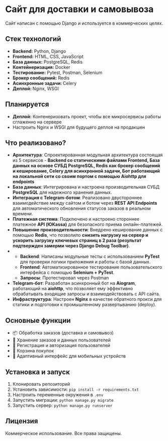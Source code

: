 <h1>Сайт для доставки и самовывоза</h1>

<p>Сайт написан с помощью Django и используется в коммерческих целях.</p>

<h2>Стек технологий</h2>
<ul>
    <li><strong>Backend:</strong> Python, Django</li>
    <li><strong>Frontend:</strong> HTML, CSS, JavaScript</li>
    <li><strong>База данных:</strong> PostgreSQL, Redis</li>
    <li><strong>Контейнеризация:</strong> Docker</li>
    <li><strong>Тестирование:</strong> Pytest, Postman, Selenium</li>
    <li><strong>Брокер сообщений:</strong> Redis</li>
    <li><strong>Асинхронные задачи: </strong>Celery</li>
    <li><strong>Деплой: </strong>Nginx, WSGI</li>
</ul>

<h2>Планируется</h2>
<ul>
    <li><strong>Деплой:</strong> Контенеризовать проект, чтобы все микросервисы работы сглаженно на сервере</li>
    <li>Настроить Nginx и WSGI для будущего деплоя на продакшен</li>
</ul>

<h2>Что реализовано?</h2>
<ul>
    <li><strong>Архитектура</strong>: Спроектированная модульная архитектура состоящая из 5 сервисов - <strong>Backend со статическими файлами Frontend, База данных на основе СУБД PostgreSQL, Redis как брокер сообщений и кеширование, Celery для асинхронной задачи, Бот работающий на локальной сети со своим портом с помощью Aiohttp для endpoints</strong></li>
    <li><strong>База данных</strong>: Интегрирована и настроена производительная СУБД <strong>PostgreSQL</strong> для надежного хранения данных.</li>
    <li><strong>Интеграция с Telegram-ботом</strong>: Реализовано двустороннее взаимодействие между сайтом и ботом через <strong>REST API Endpoints</strong> для автоматического обновления статусов заказов в реальном времени.</li>
    <li><strong>Платежная система</strong>: Подключено и настроено стороннее платежное <strong>API (ЮKassa)</strong> для безопасного приема онлайн-платежей.</li>
    <li><strong>Повышение производительности</strong>: Внедрено кеширование данных с помощью <strong>Redis</strong>, что позволило <strong>снизить нагрузку на сервер и ускорить загрузку ключевых страниц в 2 раза (результат подтвержден замерми через Django Debug Toolbar)</strong>.</li>
    <li><ul>
        <li><strong>Backend</strong>: Написаны модульные тесты с использованием <strong>PyTest</strong> для проверки логики приложения и работы с базой данных.</li>
        <li><strong>Frontend</strong>: Автоматизированное тестирование пользовательского интерфейса с помощью <strong>Selenium + PyTest</strong>.</li>
        <li><strong>Запросы</strong>: Протестировал через Postman</li>
    </ul></li>
    <li><strong>Telegram-бот</strong>: Разработан асинхронный бот на <strong>Aiogram</strong>, работающий на <strong>aiohttp</strong>, что позволяет ему эффективно обрабатывать входящие запросы и взаимодействовать с API сайта.</li>
    <li><strong>Инфраструктура</strong>: Настроен <strong>Nginx</strong> в качестве обратного прокси для статики и подготовки к промышленному развертыванию (deploy).</li>
</ul>
<h2>Основные функции</h2>
<ul>
    <li>📦 Обработка заказов (доставка и самовывоз)</li>
    <li>💾 Хранение заказов и данных пользователей</li>
    <li>🔐 Регистрация и авторизация пользователей</li>
    <li>🛒 Корзина покупок</li>
    <li>📱 Адаптивный интерфейс для мобильных устройств</li>
</ul>

<h2>Установка и запуск</h2>
<ol>
    <li>Клонировать репозиторий</li>
    <li>Установить зависимости: <code>pip install -r requirements.txt</code></li>
    <li>Настроить переменные окружения в <code>.env</code></li>
    <li>Запустить миграции: <code>python manage.py migrate</code></li>
    <li>Запустить сервер: <code>python manage.py runserver</code></li>
</ol>

<h2>Лицензия</h2>
<p>Коммерческое использование. Все права защищены.</p>
